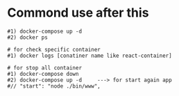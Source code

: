  # Commond use after this
    #1) docker-compose up -d
    #2) docker ps

    # for check specific container
    #1) docker logs [conatiner name like react-container]

    # for stop all container
    #1) docker-compose down
    #2) docker-compose up -d     ---> for start again app
    #// "start": "node ./bin/www",
